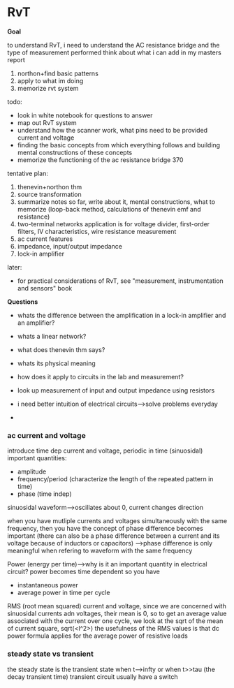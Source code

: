 # RvT

**Goal**

to understand RvT, i need to understand the AC resistance bridge and the type of measurement performed
think about what i can add in my masters report

1. northon+find basic patterns
2. apply to what im doing
3. memorize rvt system
 

todo:
- look in white notebook for questions to answer
- map out RvT system
- understand how the scanner work, what pins need to be provided current and voltage
- finding the basic concepts from which everything follows and building mental constructions of these concepts
- memorize the functioning of the ac resistance bridge 370

tentative plan:
1. thenevin+northon thm
2. source transformation
3. summarize notes so far, write about it, mental constructions, what to memorize (loop-back method, calculations of thenevin emf and resistance)
4. two-terminal networks  application is for voltage divider, first-order filters, IV characteristics, wire resistance measurement 
5. ac current features
6. impedance, input/output impedance
7. lock-in amplifier

later:
- for practical considerations of RvT, see "measurement, instrumentation and sensors" book

**Questions**
- whats the difference between the amplification in a lock-in amplifier and an amplifier?
- whats a linear network?

- what does thenevin thm says?
- whats its physical meaning 
- how does it apply to circuits in the lab and measurement?
- look up measurement of input and output impedance using resistors
- i need better intuition of electrical circuits-->solve problems everyday
- 



### ac current and voltage
introduce time dep current and voltage, periodic in time (sinuosidal)
important quantities:
- amplitude
- frequency/period (characterize the length of the repeated pattern in time)
- phase (time indep)

sinuosidal waveform-->oscillates about 0, current changes direction

when you have mutliple currents and voltages simultaneously with the same frequency, then you have the concept of phase difference becomes important (there can also be a phase difference between a current and its voltage because of inductors or capacitors)
-->phase difference is only meaningful when refering to waveform with the same frequency

Power (energy per time)-->why is it an important quantity in electrical circuit?
power becomes time dependent so you have 
- instantaneous power
- average power in time per cycle 

RMS (root mean squared) current and voltage, since we are concerned with sinuosidal currents adn voltages, their mean is 0, so to get an average value associated with the current over one cycle, we look at the sqrt of the mean of current square, sqrt(<I^2>)
the usefulness of the RMS values is that dc power formula applies for the average power of resistive loads


### steady state vs transient
the steady state is the transient state when t-->infty or when t>>tau (the decay transient time)
transient circuit usually have a switch
